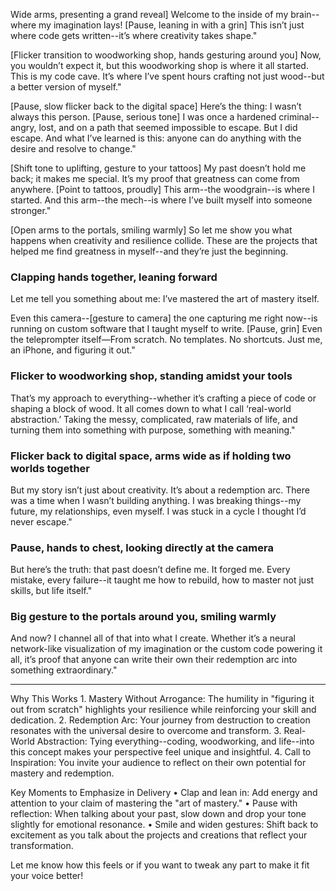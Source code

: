 
Wide arms, presenting a grand reveal] Welcome to the inside of my brain--where my imagination lays! [Pause, leaning in with a grin] This isn’t just where code gets written--it’s where creativity takes shape."

[Flicker transition to woodworking shop, hands gesturing around you] Now, you wouldn’t expect it, but this woodworking shop is where it all started. This is my code cave. It’s where I’ve spent hours crafting not just wood--but a better version of myself."

[Pause, slow flicker back to the digital space] Here’s the thing: I wasn’t always this person. [Pause, serious tone] I was once a hardened criminal--angry, lost, and on a path that seemed impossible to escape. But I did escape. And what I’ve learned is this: anyone can do anything with the desire and resolve to change."

[Shift tone to uplifting, gesture to your tattoos] My past doesn’t hold me back; it makes me special. It’s my proof that greatness can come from anywhere. [Point to tattoos, proudly] This arm--the woodgrain--is where I started. And this arm--the mech--is where I’ve built myself into someone stronger."

[Open arms to the portals, smiling warmly] So let me show you what happens when creativity and resilience collide. These are the projects that helped me find greatness in myself--and they’re just the beginning.

### Clapping hands together, leaning forward

Let me tell you something about me: I’ve mastered the art of mastery itself. 

Even this camera--[gesture to camera] the one capturing me right now--is running on custom software that I taught myself to write. [Pause, grin] Even the teleprompter itself—From scratch. No templates. No shortcuts. Just me, an iPhone, and figuring it out."

### Flicker to woodworking shop, standing amidst your tools

That’s my approach to everything--whether it’s crafting a piece of code or shaping a block of wood. It all comes down to what I call ‘real-world abstraction.’ Taking the messy, complicated, raw materials of life, and turning them into something with purpose, something with meaning."

### Flicker back to digital space, arms wide as if holding two worlds together

But my story isn’t just about creativity. It’s about a redemption arc. There was a time when I wasn’t building anything. I was breaking things--my future, my relationships, even myself. I was stuck in a cycle I thought I’d never escape."

### Pause, hands to chest, looking directly at the camera

But here’s the truth: that past doesn’t define me. It forged me. Every mistake, every failure--it taught me how to rebuild, how to master not just skills, but life itself."

### Big gesture to the portals around you, smiling warmly

And now? I channel all of that into what I create. Whether it’s a neural network-like visualization of my imagination or the custom code powering it all, it’s proof that anyone can write their own their redemption arc into something extraordinary."


---


Why This Works
	1.	Mastery Without Arrogance: The humility in "figuring it out from scratch" highlights your resilience while reinforcing your skill and dedication.
	2.	Redemption Arc: Your journey from destruction to creation resonates with the universal desire to overcome and transform.
	3.	Real-World Abstraction: Tying everything--coding, woodworking, and life--into this concept makes your perspective feel unique and insightful.
	4.	Call to Inspiration: You invite your audience to reflect on their own potential for mastery and redemption.

Key Moments to Emphasize in Delivery
	•	Clap and lean in: Add energy and attention to your claim of mastering the "art of mastery."
	•	Pause with reflection: When talking about your past, slow down and drop your tone slightly for emotional resonance.
	•	Smile and widen gestures: Shift back to excitement as you talk about the projects and creations that reflect your transformation.

Let me know how this feels or if you want to tweak any part to make it fit your voice better!
